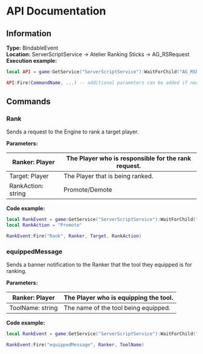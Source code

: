 # API Documentation

## Information

**Type:** BindableEvent\
**Location:** ServerScriptService -> Atelier Ranking Sticks -> AG\_RSRequest\
**Execution example:**

```lua
local API = game:GetService("ServerScriptService"):WaitForChild("AG_RSRequest", 10)

API:Fire(CommandName, ...) -- additional parameters can be added if needed
```

## Commands

### Rank

Sends a request to the Engine to rank a target player.

**Parameters:**

| Ranker: Player     | The Player who is responsible for the rank request. |
| ------------------ | --------------------------------------------------- |
| Target: Player     | The Player that is being ranked.                    |
| RankAction: string | Promote/Demote                                      |

**Code example:**

```lua
local RankEvent = game:GetService("ServerScriptService"):WaitForChild("AG_RSRequest", 10)
local RankAction = "Promote"

RankEvent:Fire("Rank", Ranker, Target, RankAction)
```

### equippedMessage

Sends a banner notification to the Ranker that the tool they equipped is for ranking.

**Parameters:**

| Ranker: Player   | The Player who is equipping the tool. |
| ---------------- | ------------------------------------- |
| ToolName: string | The name of the tool being equipped.  |

**Code example:**

```lua
local RankEvent = game:GetService("ServerScriptService"):WaitForChild("AG_RSRequest", 10)

RankEvent:Fire("equippedMessage", Ranker, ToolName)
```
